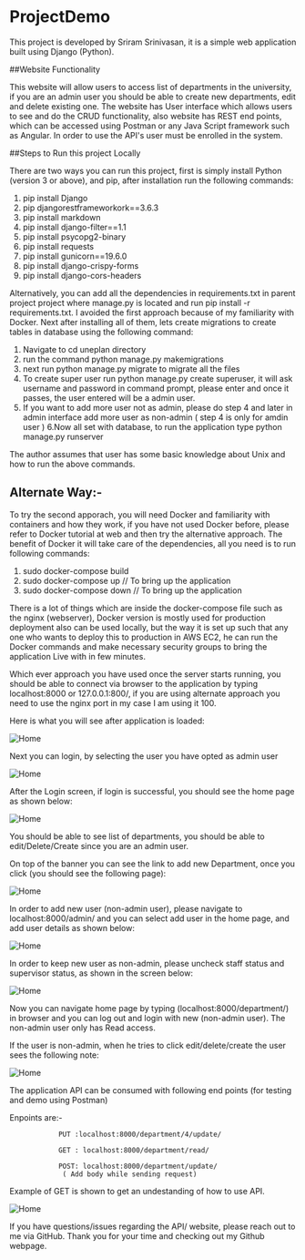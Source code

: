 # ProjectDemo
This project is developed by Sriram Srinivasan, it is a simple web application built using Django (Python).

##Website Functionality

This website will allow users to access list of departments in the university, if you are an admin user you should be able to create new departments, edit and delete existing one.
The website has User interface which allows users to see and do the CRUD functionality, also website has REST end points, which can be accessed using Postman or any Java Script framework such as Angular. In order to use the API's user must be enrolled in the system.

##Steps to Run this project Locally

There are two ways you can run this project, first is simply install Python (version 3 or above), and pip, after installation run the following commands:
1.  pip install Django
2. pip djangorestframeworkork==3.6.3
3. pip install markdown
4. pip install django-filter==1.1
5. pip install psycopg2-binary
6. pip install requests
7. pip install gunicorn==19.6.0
8. pip install django-crispy-forms
9. pip install django-cors-headers


Alternatively, you can add all the dependencies in requirements.txt in parent project project where manage.py is located and run pip install -r requirements.txt.
 I avoided the first approach because of my familiarity with Docker.
Next after installing all of them, lets create migrations to create tables in database using the following command:
1. Navigate to cd uneplan directory  
2. run the command python manage.py makemigrations
3. next run python manage.py migrate to migrate all the files
4. To create super user run python manage.py create superuser, it will ask username and password in command prompt, please enter and once it passes, the user entered will be a admin user.  
5. If you want to add more user not as admin, please do step 4 and later in admin interface add more user as non-admin ( step 4 is only for amdin user )
6.Now all set with database, to run the application type python manage.py runserver

The author assumes that user has some basic knowledge about Unix and how to run the above commands.

## Alternate Way:- 
To try the second apporach, you will need Docker and familiarity with containers and how they work, if you have not used Docker before, please refer to Docker tutorial at web and then try the alternative approach.
The benefit of Docker it will  take care of the dependencies, all you need is to run following commands:

1. sudo docker-compose build
2. sudo docker-compose up  // To bring up the application
3. sudo docker-compose down  // To bring up the application


There is a lot of things which are inside the docker-compose file such as the nginx (webserver), Docker version is mostly used for production deployment also can be used locally, but the way it is set up such that any one who wants to deploy this to production in 
AWS EC2, he can run the Docker commands and make necessary security groups to bring the application Live with in few minutes.



Which ever approach you have used once the server starts running, you should be able to connect via browser to the application 
by typing localhost:8000 or 127.0.0.1:800/, if you are using alternate approach you need to use the nginx port in my case I am using it 100.

Here is what you will see after application is loaded:

![Home](Screenshots/Screenshot%20from%202020-09-22%2007-04-46.png)


Next you can login, by selecting the user you have opted as admin user

 
![Home](Screenshots/Screenshot%20from%202020-09-22%2007-09-30.png)

After the Login screen, if login is successful, you should see the home page as shown below:
 
![Home](Screenshots/Screenshot%20from%202020-09-22%2007-16-50.png)

You should be able to see list of departments, you should be able to edit/Delete/Create since you are an admin user. 

On top of the banner you can see the link to add new Department, once you click (you should see the following page):

![Home](Screenshots/Screenshot%20from%202020-09-22%2007-18-33.png)


In order to add new user (non-admin user), please navigate to localhost:8000/admin/ and you can select add user in the home page, and add user details as shown below:

![Home](Screenshots/Screenshot%20from%202020-09-22%2007-22-02.png)

In order to keep new user as non-admin, please uncheck staff status and supervisor status, as shown in the screen below:


![Home](Screenshots/Screenshot%20from%202020-09-22%2007-23-22.png)

Now you can navigate  home page by typing (localhost:8000/department/) in browser and you can log out and login with new (non-admin user). The non-admin user only has Read access.

If the user is non-admin, when he tries to click edit/delete/create the user sees the following note:

![Home](Screenshots/Screenshot%20from%202020-09-22%2007-27-03.png)


The application API can be consumed with following end points (for testing and demo using Postman)


Enpoints are:-  


                PUT :localhost:8000/department/4/update/

                GET : localhost:8000/department/read/
                
                POST: localhost:8000/department/update/
                 ( Add body while sending request)
                
                
 Example of GET is shown to get an undestanding of how to use API.
 
 ![Home](Screenshots/Screenshot%20from%202020-09-22%2007-31-25.png)
 
 

If you have questions/issues regarding the API/ website, please reach out to me via GitHub. Thank you for your time and checking out my Github webpage.
 







